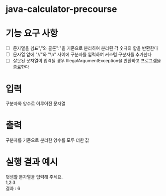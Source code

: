 # java-calculator-precourse

# 기능 요구 사항
- [ ] 문자열을 쉼표","와 콜론":"을 기준으로 분리하여 분리된 각 숫자의 합을 반환한다  
- [ ] 문자열 앞에 "//"와 "\n" 사이에 구분자를 입력하여 커스텀 구분자를 추가한다  
- [ ] 잘못된 문자열이 입력될 경우 IllegalArgumentException을 반환하고 프로그램을 종료한다

# 입력
구분자와 양수로 이루어진 문자열  

# 출력
구분자를 기준으로 분리한 양수를 모두 더한 값

# 실행 결과 예시
덧셈할 문자열을 입력해 주세요.  
1,2:3  
결과 : 6
